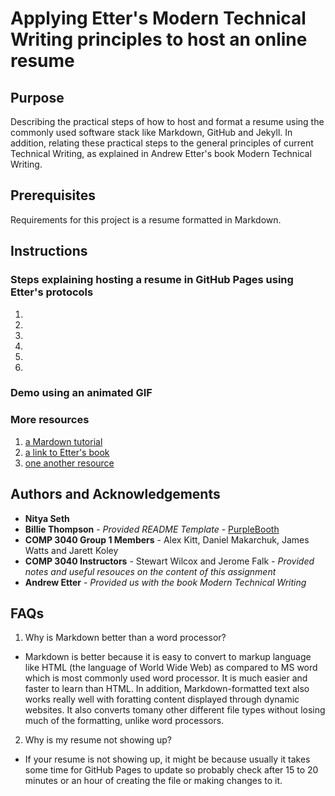 # Applying Etter's Modern Technical Writing principles to host an online resume

## Purpose

Describing the practical steps of how to host and format a resume using the commonly used software stack like Markdown, GitHub and Jekyll.
In addition, relating these practical steps to the general principles of current Technical Writing, as explained in Andrew Etter's book Modern Technical Writing.

## Prerequisites

Requirements for this project is a resume formatted in Markdown.

## Instructions

### Steps explaining hosting a resume in GitHub Pages using Etter's protocols

1. 
2. 
3. 
4. 
5. 
6. 

### Demo using an animated GIF



### More resources

1. [a Mardown tutorial](https://www.markdowntutorial.com/)
2. [a link to Etter's book](https://www.amazon.ca/Modern-Technical-Writing-Introduction-Documentation-ebook/dp/B01A2QL9SS)
3. [one another resource]()

## Authors and Acknowledgements

- **Nitya Seth**
- **Billie Thompson** - _Provided README Template_ - [PurpleBooth](https://github.com/PurpleBooth)
- **COMP 3040 Group 1 Members** - Alex Kitt, Daniel Makarchuk, James Watts and Jarett Koley
- **COMP 3040 Instructors** - Stewart Wilcox and Jerome Falk - _Provided notes and useful resouces on the content of this assignment_
- **Andrew Etter** - _Provided us with the book Modern Technical Writing_
 
## FAQs

1. Why is Markdown better than a word processor?
- Markdown is better because it is easy to convert to markup language like HTML (the language of World Wide Web) as compared to MS word which is most commonly used word processor. It is much easier and faster to learn than HTML. In addition, Markdown-formatted text also works really well with foratting content displayed through dynamic websites. It also converts tomany other different file types without losing much of the formatting, unlike word processors.

2. Why is my resume not showing up?
- If your resume is not showing up, it might be because usually it takes some time for GitHub Pages to update so probably check after 15 to 20 minutes or an hour of creating the file or making changes to it.
